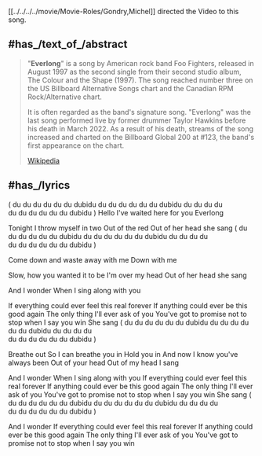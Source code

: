 
[[../../../../movie/Movie-Roles/Gondry,Michel]] directed the Video to this song. 


## #has_/text_of_/abstract 

> "**Everlong**" is a song by American rock band Foo Fighters, released in August 1997 
> as the second single from their second studio album, The Colour and the Shape (1997). 
> The song reached number three on the US Billboard Alternative Songs chart and the Canadian RPM Rock/Alternative chart. 
> 
> It is often regarded as the band's signature song. 
> "Everlong" was the last song performed live by former drummer Taylor Hawkins before his death in March 2022. 
> As a result of his death, streams of the song increased and charted on the Billboard Global 200 at #123, 
> the band's first appearance on the chart.
>
> [Wikipedia](https://en.wikipedia.org/wiki/Everlong)


## #has_/lyrics 

(
du du  du du  du du  dubidu
du du  du du  du du  dubidu
du du  du du  
du du  du du  du du  dubidu
)
Hello
I've waited here for you
Everlong


Tonight 
I throw myself in two
Out of the red
Out of her head she sang
(
du du  du du  du du  dubidu
du du  du du  du du  dubidu
du du  du du  
du du  du du  du du  dubidu
)

Come down 
and waste away with me
Down with me

Slow, how 
you wanted it to be
I'm over my head
Out of her head she sang

And I wonder
When I sing along with you

If everything could ever feel this real forever
If anything could ever be this good again
The only thing I'll ever ask of you
You've got to promise not to stop when I say you win
She sang (
du du  du du  du du  dubidu
du du  du du  du du  dubidu
du du  du du  
du du  du du  du du  dubidu
)

  
Breathe out
So I can breathe you in
Hold you in
And now
I know you've always been
Out of your head
Out of my head I sang
  
And I wonder
When I sing along with you
If everything could ever feel this real forever
If anything could ever be this good again
The only thing I'll ever ask of you
You've got to promise not to stop when I say you win
She sang (
du du  du du  du du  dubidu
du du  du du  du du  dubidu
du du  du du  
du du  du du  du du  dubidu
)
  
And I wonder
If everything could ever feel this real forever
If anything could ever be this good again
The only thing I'll ever ask of you
You've got to promise not to stop when I say you win

